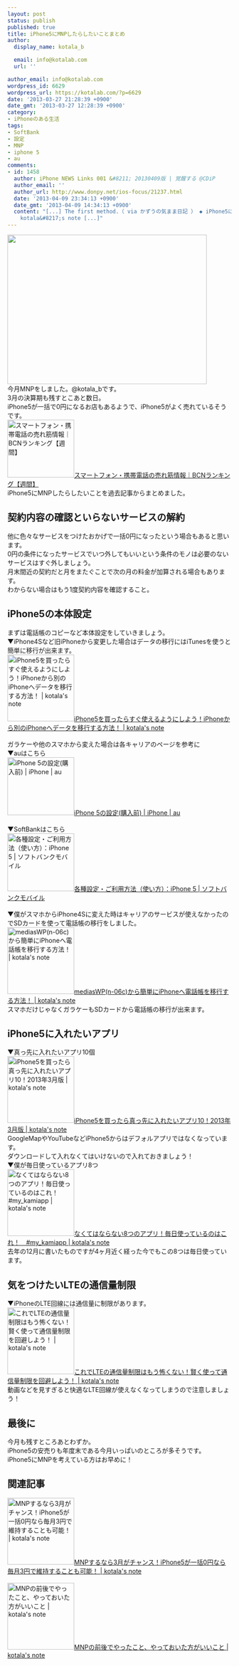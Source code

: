 ```yaml
---
layout: post
status: publish
published: true
title: iPhone5にMNPしたらしたいことまとめ
author:
  display_name: kotala_b

  email: info@kotalab.com
  url: ''

author_email: info@kotalab.com
wordpress_id: 6629
wordpress_url: https://kotalab.com/?p=6629
date: '2013-03-27 21:28:39 +0900'
date_gmt: '2013-03-27 12:28:39 +0900'
category:
- iPhoneのある生活
tags:
- SoftBank
- 設定
- MNP
- iphone 5
- au
comments:
- id: 1458
  author: iPhone NEWS Links 001 &#8211; 20130409版 | 覚醒する @CDiP
  author_email: ''
  author_url: http://www.donpy.net/ios-focus/21237.html
  date: '2013-04-09 23:34:13 +0900'
  date_gmt: '2013-04-09 14:34:13 +0900'
  content: "[...] The first method.（ via かずうの気まま日記 ） ◆ iPhone5にMNPしたらしたいことまとめ（ via
    kotala&#8217;s note [...]"
---
```

<p><img alt="" src="https://kotalab.com/wp-content/uploads/slooProImg_20130327212701.jpg" width="448" height="336" /><br />
今月MNPをしました。@kotala_bです。<br />
3月の決算期も残すとこあと数日。<br />
iPhone5が一括で0円になるお店もあるようで、iPhone5がよく売れているそうです。<br />
<a href="http://bcnranking.jp/category/subcategory_0010.html" target="_blank"><img  class="alignleft" src="http://capture.heartrails.com/150x130?http://bcnranking.jp/category/subcategory_0010.html" alt="スマートフォン・携帯電話の売れ筋情報｜BCNランキング【週間】" width="150" height="130" /></a><a href="http://bcnranking.jp/category/subcategory_0010.html" target="_blank">スマートフォン・携帯電話の売れ筋情報｜BCNランキング【週間】</a><a href="http://b.hatena.ne.jp/entry/http://bcnranking.jp/category/subcategory_0010.html" target="_blank"><img border="0" src="http://b.hatena.ne.jp/entry/image/http://bcnranking.jp/category/subcategory_0010.html" alt="" /></a><br style="clear:both;" />iPhone5にMNPしたらしたいことを過去記事からまとめました。<br />
<!--more--></p>
<h2>契約内容の確認といらないサービスの解約</h2>
<p>他に色々なサービスをつけたおかげで一括0円になったという場合もあると思います。<br />
0円の条件になったサービスでいつ外してもいいという条件のモノは必要のないサービスはすぐ外しましょう。<br />
月末間近の契約だと月をまたぐことで次の月の料金が加算される場合もあります。<br />
わからない場合はもう1度契約内容を確認すること。</p>
<h2>iPhone5の本体設定</h2>
<p>まずは電話帳のコピーなど本体設定をしていきましょう。<br />
▼iPhone4Sなど旧iPhoneから変更した場合はデータの移行にはiTunesを使うと簡単に移行が出来ます。<br />
<a href="https://kotalab.com/from-iphone-to-iphone" target="_blank"><img  class="alignleft" src="https://kotalab.com/wp-content/uploads/iphone_120911.jpg" alt="iPhone5を買ったらすぐ使えるようにしよう！iPhoneから別のiPhoneへデータを移行する方法！ | kotala's note" width="150" /></a><a href="https://kotalab.com/from-iphone-to-iphone" target="_blank">iPhone5を買ったらすぐ使えるようにしよう！iPhoneから別のiPhoneへデータを移行する方法！ | kotala's note</a><br style="clear:both;" /><br />
ガラケーや他のスマホから変えた場合は各キャリアのページを参考に<br />
▼auはこちら<br />
<a href="http://www.au.kddi.com/iphone/support/guide/kounyumae.html#au-keitai" target="_blank"><img  class="alignleft" src="http://capture.heartrails.com/150x130?http://www.au.kddi.com/iphone/support/guide/kounyumae.html#au-keitai" alt="iPhone 5の設定(購入前) | iPhone | au" width="150" height="130" /></a><a href="http://www.au.kddi.com/iphone/support/guide/kounyumae.html#au-keitai" target="_blank">iPhone 5の設定(購入前) | iPhone | au</a><a href="http://b.hatena.ne.jp/entry/http://www.au.kddi.com/iphone/support/guide/kounyumae.html#au-keitai" target="_blank"><img border="0" src="http://b.hatena.ne.jp/entry/image/http://www.au.kddi.com/iphone/support/guide/kounyumae.html#au-keitai" alt="" /></a><br style="clear:both;" /><br />
▼SoftBankはこちら<br />
<a href="http://mb.softbank.jp/mb/iphone/support/utilization/" target="_blank"><img  class="alignleft" src="http://capture.heartrails.com/150x130?http://mb.softbank.jp/mb/iphone/support/utilization/" alt="各種設定・ご利用方法（使い方）：iPhone 5 | ソフトバンクモバイル" width="150" height="130" /></a><a href="http://mb.softbank.jp/mb/iphone/support/utilization/" target="_blank">各種設定・ご利用方法（使い方）：iPhone 5 | ソフトバンクモバイル</a><a href="http://b.hatena.ne.jp/entry/http://mb.softbank.jp/mb/iphone/support/utilization/" target="_blank"><img border="0" src="http://b.hatena.ne.jp/entry/image/http://mb.softbank.jp/mb/iphone/support/utilization/" alt="" /></a><br style="clear:both;" /><br />
▼僕がスマホからiPhone4Sに変えた時はキャリアのサービスが使えなかったのでSDカードを使って電話帳の移行をしました。<br />
<a href="https://kotalab.com/from-medias-to-iphone" target="_blank"><img  class="alignleft" src="https://kotalab.com/wp-content/uploads/iphone_01.jpg" alt="mediasWP(n-06c)から簡単にiPhoneへ電話帳を移行する方法！ | kotala's note" width="150" /></a><a href="https://kotalab.com/from-medias-to-iphone" target="_blank">mediasWP(n-06c)から簡単にiPhoneへ電話帳を移行する方法！ | kotala's note</a><br style="clear:both;" />スマホだけじゃなくガラケーもSDカードから電話帳の移行が出来ます。</p>
<h2>iPhone5に入れたいアプリ</h2>
<p>▼真っ先に入れたいアプリ10個<br />
<a href="https://kotalab.com/iphone5-first10app" target="_blank"><img  class="alignleft" src="https://kotalab.com/wp-content/uploads/iPhone5app_130318-448x250.jpg" alt="iPhone5を買ったら真っ先に入れたいアプリ10！2013年3月版 | kotala's note" width="150" /></a><a href="https://kotalab.com/iphone5-first10app" target="_blank">iPhone5を買ったら真っ先に入れたいアプリ10！2013年3月版 | kotala's note</a><br style="clear:both;" />GoogleMapやYouTubeなどiPhone5からはデフォルアプリではなくなっています。<br />
ダウンロードして入れなくてはいけないので入れておきましょう！<br />
▼僕が毎日使っているアプリ8つ<br />
<a href="https://kotalab.com/my-kami-app" target="_blank"><img  class="alignleft" src="https://kotalab.com/wp-content/uploads/kamiapp_121203-448x319.jpg" alt="なくてはならない8つのアプリ！毎日使っているのはこれ！　#my_kamiapp | kotala's note" width="150" /></a><a href="https://kotalab.com/my-kami-app" target="_blank">なくてはならない8つのアプリ！毎日使っているのはこれ！　#my_kamiapp | kotala's note</a><br style="clear:both;" />去年の12月に書いたものですが4ヶ月近く経った今でもこの8つは毎日使っています。</p>
<h2>気をつけたいLTEの通信量制限</h2>
<p>▼iPhoneのLTE回線には通信量に制限があります。<br />
<a href="https://kotalab.com/lte" target="_blank"><img  class="alignleft" src="https://kotalab.com/wp-content/uploads/ltelimit_120916.jpg" alt="これでLTEの通信量制限はもう怖くない！賢く使って通信量制限を回避しよう！ | kotala's note" width="150" /></a><a href="https://kotalab.com/lte" target="_blank">これでLTEの通信量制限はもう怖くない！賢く使って通信量制限を回避しよう！ | kotala's note</a><br style="clear:both;" />動画などを見すぎると快適なLTE回線が使えなくなってしまうので注意しましょう！</p>
<h2>最後に</h2>
<p>今月も残すところあとわずか。<br />
iPhone5の安売りも年度末である今月いっぱいのところが多そうです。<br />
iPhone5にMNPを考えている方はお早めに！</p>
<h2 class="rele">関連記事</h2>
<p><a href="https://kotalab.com/mnp-march" target="_blank"><img  class="alignleft" src="https://kotalab.com/wp-content/uploads/iphoneandroid_120720.jpg" alt="MNPするなら3月がチャンス！iPhone5が一括0円なら毎月3円で維持することも可能！ | kotala's note" width="150" /></a><a href="https://kotalab.com/mnp-march" target="_blank">MNPするなら3月がチャンス！iPhone5が一括0円なら毎月3円で維持することも可能！ | kotala's note</a><br style="clear:both;" /><br />
<a href="https://kotalab.com/mnp-todobetter" target="_blank"><img  class="alignleft" src="https://kotalab.com/wp-content/uploads/mnp_20120712_06.jpg" alt="MNPの前後でやったこと、やっておいた方がいいこと | kotala's note" width="150" /></a><a href="https://kotalab.com/mnp-todobetter" target="_blank">MNPの前後でやったこと、やっておいた方がいいこと | kotala's note</a><br style="clear:both;" /></p>

